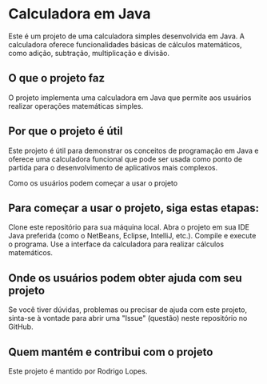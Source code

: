    # Calculadora em Java
   Este é um projeto de uma calculadora simples desenvolvida em Java. A calculadora oferece funcionalidades básicas de
   cálculos matemáticos, como adição, subtração, multiplicação e divisão.

   ## O que o projeto faz
   O projeto implementa uma calculadora em Java que permite aos usuários realizar operações matemáticas simples.

   ## Por que o projeto é útil
   Este projeto é útil para demonstrar os conceitos de programação em Java e oferece uma calculadora funcional que
   pode ser usada como ponto de partida para o desenvolvimento de aplicativos mais complexos.

   Como os usuários podem começar a usar o projeto
   ## Para começar a usar o projeto, siga estas etapas:
   
   Clone este repositório para sua máquina local.
   Abra o projeto em sua IDE Java preferida (como o NetBeans, Eclipse, IntelliJ, etc.).
   Compile e execute o programa.
   Use a interface da calculadora para realizar cálculos matemáticos.
    

   ## Onde os usuários podem obter ajuda com seu projeto
   Se você tiver dúvidas, problemas ou precisar de ajuda com este projeto, sinta-se à vontade para abrir uma
   "Issue" (questão) neste repositório no GitHub.

   ## Quem mantém e contribui com o projeto
   Este projeto é mantido por Rodrigo Lopes.
